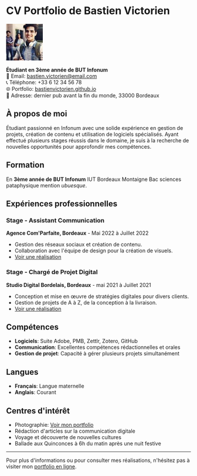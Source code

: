 # CV Portfolio de Bastien Victorien
![Photo de Bastien Victorien](./bvcv.jpg)

**Étudiant en 3ème année de BUT Infonum**  
📧 Email: bastien.victorien@email.com  
📞 Téléphone: +33 6 12 34 56 78  
🌐 Portfolio: [bastienvictorien.github.io](https://bastienvictorien.github.io)  
📍 Adresse: dernier pub avant la fin du monde, 33000 Bordeaux

## À propos de moi
Étudiant passionné en Infonum avec une solide expérience en gestion de projets, création de contenu et utilisation de logiciels spécialisés. Ayant effectué plusieurs stages réussis dans le domaine, je suis à la recherche de nouvelles opportunités pour approfondir mes compétences.

## Formation
En **3ème année de BUT Infonum**  IUT Bordeaux Montaigne 
Bac sciences pataphysique mention *ubuesque*.


## Expériences professionnelles

### Stage - Assistant Communication
**Agence Com'Parfaite, Bordeaux** - Mai 2022 à Juillet 2022
- Gestion des réseaux sociaux et création de contenu.
- Collaboration avec l'équipe de design pour la création de visuels.
- [Voir une réalisation](https://bastienvictorien.github.io/realisation1.jpg)

### Stage - Chargé de Projet Digital
**Studio Digital Bordelais, Bordeaux** - mai 2021 à Juillet 2021
- Conception et mise en œuvre de stratégies digitales pour divers clients.
- Gestion de projets de A à Z, de la conception à la livraison.
- [Voir une réalisation](https://bastienvictorien.github.io/realisation2.jpg)

## Compétences

- **Logiciels**: Suite Adobe, PMB, Zettlr, Zotero, GitHub
- **Communication**: Excellentes compétences rédactionnelles et orales
- **Gestion de projet**: Capacité à gérer plusieurs projets simultanément

## Langues

- **Français**: Langue maternelle
- **Anglais**: Courant

## Centres d'intérêt

- Photographie: [Voir mon portfolio](https://bastienvictorien.github.io/portfolio.jpg)
- Rédaction d'articles sur la communication digitale
- Voyage et découverte de nouvelles cultures
- Ballade aux Quinconces à 6h du matin après une nuit festive

---

Pour plus d'informations ou pour consulter mes réalisations, n'hésitez pas à visiter mon [portfolio en ligne](https://bastienvictorien.github.io).
